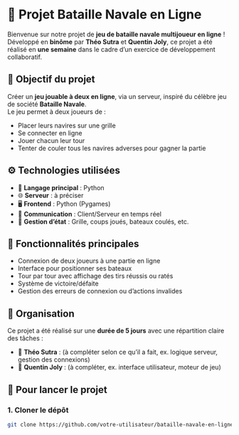 # 🔱 Projet Bataille Navale en Ligne

Bienvenue sur notre projet de **jeu de bataille navale multijoueur en ligne** !  
Développé en **binôme** par **Théo Sutra** et **Quentin Joly**, ce projet a été réalisé en **une semaine** dans le cadre d’un exercice de développement collaboratif.

## 🎯 Objectif du projet

Créer un **jeu jouable à deux en ligne**, via un serveur, inspiré du célèbre jeu de société **Bataille Navale**.  
Le jeu permet à deux joueurs de :
- Placer leurs navires sur une grille
- Se connecter en ligne
- Jouer chacun leur tour
- Tenter de couler tous les navires adverses pour gagner la partie

## ⚙️ Technologies utilisées

- 🧠 **Langage principal** : Python 
- 🌐 **Serveur** : à préciser
- 🖥️ **Frontend** : Python (Pygames)
- 🔗 **Communication** : Client/Serveur en temps réel
- 💾 **Gestion d’état** : Grille, coups joués, bateaux coulés, etc.

## 🚀 Fonctionnalités principales

- Connexion de deux joueurs à une partie en ligne
- Interface pour positionner ses bateaux
- Tour par tour avec affichage des tirs réussis ou ratés
- Système de victoire/défaite
- Gestion des erreurs de connexion ou d’actions invalides

## 📅 Organisation

Ce projet a été réalisé sur une **durée de 5 jours** avec une répartition claire des tâches :
- 📌 **Théo Sutra** : (à compléter selon ce qu’il a fait, ex. logique serveur, gestion des connexions)
- 📌 **Quentin Joly** : (à compléter, ex. interface utilisateur, moteur de jeu)

## 📝 Pour lancer le projet

### 1. Cloner le dépôt

```bash
git clone https://github.com/votre-utilisateur/bataille-navale-en-ligne.git
